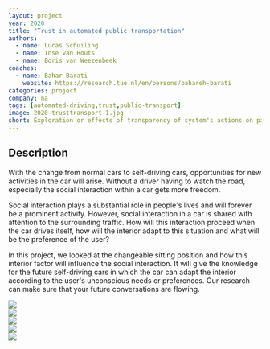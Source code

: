 ```yaml
---
layout: project
year: 2020
title: "Trust in automated public transportation"
authors:
  - name: Lucas Schuiling
  - name: Inse van Houts
  - name: Boris van Weezenbeek
coaches:
  - name: Bahar Barati
    website: https://research.tue.nl/en/persons/bahareh-barati
categories: project
company: na
tags: [automated-driving,trust,public-transport]
image: 2020-trusttransport-1.jpg
short: Exploration or effects of transparency of system's actions on passenger's trust.
---
```


## Description
With the change from normal cars to self-driving cars, opportunities for new activities in the car will arise. Without a driver having to watch the road, especially the social interaction within a car gets more freedom.

Social interaction plays a substantial role in people's lives and will forever be a prominent activity. However, social interaction in a car is shared with attention to the surrounding traffic. How will this interaction proceed when the car drives itself, how will the interior adapt to this situation and what will be the preference of the user?

In this project, we looked at the changeable sitting position and how this interior factor will influence the social interaction. It will give the knowledge for the future self-driving cars in which the car can adapt the interior according to the user's unconscious needs or preferences. Our research can make sure that your future conversations are flowing.

<div class="project-image">
  <img src="/assets/img/2020-trusttransport-2.jpg">
</div>
<div class="project-image">
  <img src="/assets/img/2020-trusttransport-3.jpg">
</div>
<div class="project-image">
  <img src="/assets/img/2020-trusttransport-4.jpg">
</div>
<div class="project-image">
  <img src="/assets/img/2020-trusttransport-5.jpg">
</div>
<div class="project-image">
  <img src="/assets/img/2020-trusttransport-6.jpg">
</div>